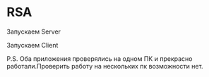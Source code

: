 # RSA
Запускаем Server

Запускаем Client

P.S. Оба приложения проверялись на одном ПК и прекрасно работали.Проверить работу на нескольких пк возможности нет.
